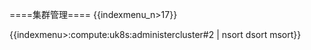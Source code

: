 ====集群管理====
{{indexmenu_n>17}}

{{indexmenu>:compute:uk8s:administercluster#2 | nsort dsort msort}}